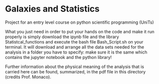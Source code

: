 # Galaxies and Statistics
Project for an entry level course on python scientific programming (UniTs)

What you just need in order to put your hands on the code and make it run properly is simply download the ipynb file and the library Statistcal_functions and execute the bash file Bash_Script.sh on your terminal. It will download and arrange all the data sets needed for the analysis in a folder you have to specify: make sure it is the same which contains the jupyter notebook and the python library! 

Further information about the physical meaning of the analysis that is carried here can be found, summarized, in the pdf file in this directory (credits Prof. Monaco).
